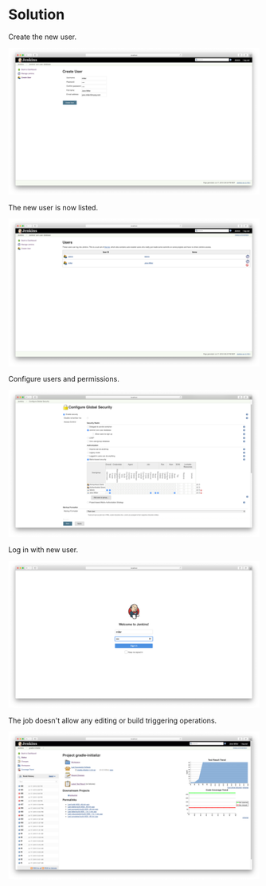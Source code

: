 # Solution

Create the new user.

![Create User](./images/create-user.png)

The new user is now listed.

![User Overview](./images/user-overview.png)

Configure users and permissions.

![Matrix Security](./images/matrix-security-permissions.png)

Log in with new user.

![Matrix Security](./images/user-login.png)

The job doesn't allow any editing or build triggering operations.

![Job Overview](./images/job-overview.png)